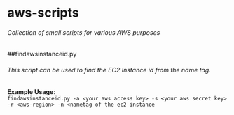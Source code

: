 # aws-scripts
###### Collection of small scripts for various AWS purposes

##findawsinstanceid.py
###### This script can be used to find the EC2 Instance id from the name tag.
**Example Usage**:  
```findawsinstanceid.py -a <your aws access key> -s <your aws secret key> -r <aws-region> -n <nametag of the ec2 instance```
